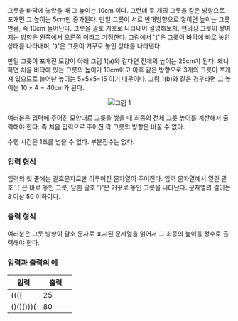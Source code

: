그릇을 바닥에 놓았을 때 그 높이는 10cm 이다. 그런데 두 개의 그릇을 같은 방향으로 포개면 그 높이는 5cm만 증가된다. 만일 그릇이 서로 반대방향으로 쌓이면 높이는 그릇만큼, 즉 10cm 늘어난다. 그릇을 괄호 기호로 나타내어 설명해보자. 편의상 그릇이 쌓여지는 방향은 왼쪽에서 오른쪽 이라고 가정한다. 그림에서 '**`(`**'은 그릇이 바닥에 바로 놓인 상태를 나타내며, '**`)`**'은 그릇이 거꾸로 놓인 상태를 나타낸다.

만일 그릇이 포개진 모양이 아래 그림 1(a)와 같다면 전체의 높이는 25cm가 된다. 왜냐하면 처음 바닥에 있는 그릇의 높이가 10cm이고 이후 같은 방향으로 3개의 그릇이 포개져 있으므로 늘어난 높이는 5+5+5=15 이기 때문이다. 그림 1(b)와 같은 경우라면 그 높이는 $10 \times 4=40$cm가 된다.

<center>

![그림 1](https://s3.ap-northeast-2.amazonaws.com/oj.uz/old/KOI13_bowl/img1.png?dl=1)

</center>

여러분은 입력에 주어진 모양대로 그릇을 쌓을 때 최종의 전체 그릇 높이를 계산해서 출력해야 한다. 즉 처음 입력으로 주어진 각 그릇의 방향은 바꿀 수 없다.

수행 시간은 1초를 넘을 수 없다. 부분점수는 없다.

### 입력 형식

입력의 첫 줄에는 괄호문자로만 이루어진 문자열이 주어진다. 입력 문자열에서 열린 괄호 '`(`'은 바로 놓인 그릇, 닫힌 괄호 '`)`'은 거꾸로 놓인 그릇을 나타난다. 문자열의 길이는 3 이상 50 이하이다.

### 출력 형식

여러분은 그릇 방향이 괄호 문자로 표시된 문자열을 읽어서 그 최종의 높이를 정수로 출력해야 한다.

### 입력과 출력의 예

<table class='table table-bordered table-condensed'>
 <thead>
  <tr>
   <th style="width: 50%;">입력</th>
   <th>출력</th>
  </tr>
 </thead>
 <tbody>
  <tr>
   <td class="code-font">((((</td>
   <td class="code-font">25</td>
  </tr>
  <tr>
   <td class="code-font">()()()))(</td>
   <td class="code-font">80</td>
  </tr>
 </tbody>
</table>